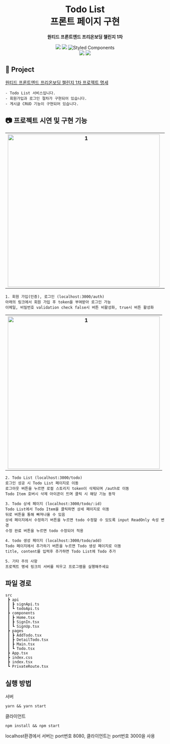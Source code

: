 <div align="center">

# Todo List <br/> 프론트 페이지 구현

<b> 원티드 프론트엔드 프리온보딩 챌린지 1차 </b>

<p>
  <img src="https://img.shields.io/badge/React-^18.2.0-61DAFB?style=flat&logo=React&logoColor=white"/> 
  <img src="https://img.shields.io/badge/typescript-^4.9.4-3178c6?style=flat&logo=typescript&logoColor=white"/>
  <img alt="Styled Components" src="https://img.shields.io/badge/Styled Components-5.3.6-green.svg">
  <br/>
  <img src="https://img.shields.io/badge/Javscript-F7DF1E?style=flat&logo=Javascript&logoColor=white"/>
  <img src="https://img.shields.io/badge/CSS-DD3A0A?style=flat&logo=CSS3&logoColor=white"/>
</p>

</div>

## 📒 Project
[원티드 프론트엔드 프리온보딩 챌린지 1차 프로젝트 명세](https://github.com/syoungee/wanted-pre-onboarding-challenge-fe-1-api)

```
- Todo List 서비스입니다.
- 회원가입과 로그인 절차가 구현되어 있습니다.
- 게시글 CRUD 기능이 구현되어 있습니다.
```

## 📷 프로젝트 시연 및 구현 기능
<table>
   <tr>
     <th align="center">
       <img width="480" alt="1" src="https://user-images.githubusercontent.com/49552804/210688109-be1c943c-7b8b-4f1c-9be8-6dd2c4384579.gif"/>
     </th>
     <th align="center">
       <img width="480" alt="2" src="https://user-images.githubusercontent.com/49552804/210688307-55dc52d3-31f9-4a77-aa11-87a6cc04f3bc.gif"/> 
    </th>
  </tr>
</table>

```
1. 회원 가입(인증), 로그인 (localhost:3000/auth)
아래의 링크에서 회원 가입 후 token을 부여받아 로그인 가능
이메일, 비밀번호 validation check false시 버튼 비활성화, true시 버튼 활성화
```

<table>
   <tr align="center">
     <th align="center">
       <img width="480" alt="1" src="https://user-images.githubusercontent.com/49552804/210689261-7ad2cd9f-db86-4570-b43f-87e9d6362ff3.gif"/>
     </th>
  </tr>
</table>

```
2. Todo List (localhost:3000/todo)
로그인 성공 시 Todo List 페이지로 이동
로그아웃 버튼을 누르면 로컬 스토리지 token이 삭제되며 /auth로 이동
Todo Item 호버시 삭제 아이콘이 뜨며 클릭 시 해당 기능 동작

3. Todo 상세 페이지 (localhost:3000/todo/:id)
Todo List에서 Todo Item을 클릭하면 상세 페이지로 이동
뒤로 버튼을 통해 빠져나올 수 있음
상세 페이지에서 수정하기 버튼을 누르면 todo 수정할 수 있도록 input ReadOnly 속성 변경
수정 완료 버튼을 누르면 todo 수정되어 적용

4. todo 생성 페이지 (localhost:3000/todo/add)
Todo 페이지에서 추가하기 버튼을 누르면 Todo 생성 페이지로 이동
title, content를 입력후 추가하면 Todo List에 Todo 추가

5. 기타 주의 사항
프로젝트 명세 링크의 서버를 띄우고 프로그램을 실행해주세요
```

## 파일 경로

```
src
 ┣ api
 ┃ ┣ signApi.ts
 ┃ ┗ todoApi.ts
 ┣ components
 ┃ ┣ Home.tsx
 ┃ ┣ SignIn.tsx
 ┃ ┗ SignUp.tsx
 ┣ pages
 ┃ ┣ AddTodo.tsx
 ┃ ┣ DetailTodo.tsx
 ┃ ┣ Main.tsx
 ┃ ┗ Todo.tsx
 ┣ App.tsx
 ┣ index.css
 ┣ index.tsx
 ┗ PrivateRoute.tsx
```

## 실행 방법

서버
```
yarn && yarn start
```
클라이언트
```
npm install && npm start
```
localhost환경에서 서버는 port번호 8080, 클라이언트는 port번호 3000을 사용<br/>
